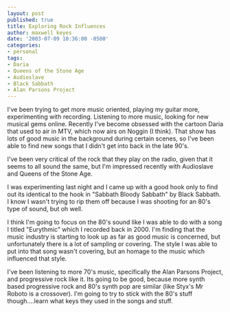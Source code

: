 ```yaml
---
layout: post
published: true
title: Exploring Rock Influences
author: maxwell keyes
date: '2003-07-09 10:36:00 -0500'
categories:
- personal
tags:
- Daria
- Queens of the Stone Age
- Audioslave
- Black Sabbath
- Alan Parsons Project
---
```


I've been trying to get more music oriented, playing my guitar more,
experimenting with recording. Listening to more music, looking for new musical
gems online. Recently I've become obsessed with the cartoon Daria that used to
air in MTV, which now airs on Noggin (I think). That show has lots of good music
in the background during certain scenes, so I've been able to find new songs
that I didn't get into back in the late 90's.

I've been very critical of the rock that they play on the radio, given that it
seems to all sound the same, but I'm impressed recently with Audioslave and
Queens of the Stone Age.

I was experimenting last night and I came up with a good hook only to find out
its identical to the hook in "Sabbath Bloody Sabbath" by Black Sabbath. I know I
wasn't trying to rip them off because I was shooting for an 80's type of sound,
but oh well.

I think I'm going to focus on the 80's sound like I was able to do with a song I
titled "Eurythmic" which I recorded back in 2000. I'm finding that the music
industry is starting to look up as far as good music is concerned, but
unfortunately there is a lot of sampling or covering. The style I was able to
put into that song wasn't covering, but an homage to the music which influenced
that style.

I've been listening to more 70's music, specifically the Alan Parsons Project,
and progressive rock like it. Its going to be good, because more synth based
progressive rock and 80's synth pop are similar (like Styx's Mr Roboto is a
crossover). I'm going to try to stick with the 80's stuff though....learn what
keys they used in the songs and stuff.
